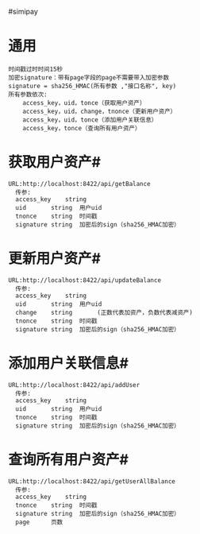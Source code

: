 #simipay

# 通用 #
	时间戳过时时间15秒                              
	加密signature：带有page字段的page不需要带入加密参数
	signature = sha256_HMAC(所有参数 ,"接口名称", key)
	所有参数依次:
		access_key，uid，tonce（获取用户资产）
		access_key，uid，change，tnonce（更新用户资产）
		access_key，uid，tonce（添加用户关联信息）
		access_key，tonce（查询所有用户资产）

# 获取用户资产#		  						
    URL:http://localhost:8422/api/getBalance		
      传参:		
	  access_key	string		
	  uid		string	用户uid
	  tnonce	string	时间戳
	  signature	string	加密后的sign（sha256_HMAC加密）

# 更新用户资产#			
    URL:http://localhost:8422/api/updateBalance
      传参:
	  access_key	string		
	  uid		string	用户uid
	  change	string       (正数代表加资产，负数代表减资产)
	  tnonce	string	时间戳
	  signature	string	加密后的sign（sha256_HMAC加密）


# 添加用户关联信息#			
    URL:http://localhost:8422/api/addUser
      传参:
	  access_key	string		
	  uid		string	用户uid
	  tnonce	string	时间戳
	  signature	string	加密后的sign（sha256_HMAC加密）

# 查询所有用户资产#			
    URL:http://localhost:8422/api/getUserAllBalance
      传参:
	  access_key	string		
	  tnonce	string	时间戳
	  signature	string	加密后的sign（sha256_HMAC加密）
	  page		页数
